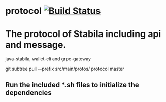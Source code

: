 # protocol [![Build Status](https://travis-ci.com/stabilaprotocol/protocol.svg?branch=master)](https://travis-ci.com/stabilaprotocol/protocol)


# The protocol of Stabila including api and message.

java-stabila, wallet-cli and grpc-gateway

git subtree pull --prefix src/main/protos/ protocol master

## Run the included *.sh files to initialize the dependencies

